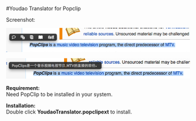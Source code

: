 #Youdao Translator for Popclip

Screenshot:

![screen shot 1](1.PNG)

![screen shot 2](2.PNG)

**Requirement:**  
Need PopClip to be installed in your system.

**Installation:**  
Double click **YoudaoTranslator.popclipext** to install.